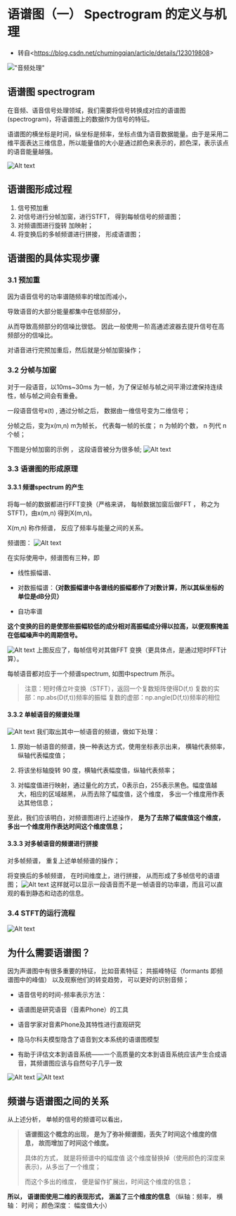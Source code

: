 # 语谱图（一） Spectrogram 的定义与机理

- 转自<<https://blog.csdn.net/chumingqian/article/details/123019808>>

!["音频处理"](../picture/blog/audio-handle.png)

## 语谱图 spectrogram

在音频、语音信号处理领域，我们需要将信号转换成对应的语谱图(spectrogram)，将语谱图上的数据作为信号的特征。

语谱图的横坐标是时间，纵坐标是频率，坐标点值为语音数据能量。由于是采用二维平面表达三维信息，所以能量值的大小是通过颜色来表示的，颜色深，表示该点的语音能量越强。

![Alt text](../picture/blog/audio-spectrogram.png)

## 语谱图形成过程

1. 信号预加重
1. 对信号进行分帧加窗，进行STFT， 得到每帧信号的频谱图；
1. 对频谱图进行旋转 加映射；
1. 将变换后的多帧频谱进行拼接， 形成语谱图；

## 语谱图的具体实现步骤

### 3.1 预加重

因为语音信号的功率谱随频率的增加而减小，

导致语音的大部分能量都集中在低频部分，

从而导致高频部分的信噪比很低。
因此一般使用一阶高通滤波器去提升信号在高频部分的信噪比。

对语音进行完预加重后，然后就是分帧加窗操作；

### 3.2 分帧与加窗

对于一段语音，以10ms~30ms 为一帧，为了保证帧与帧之间平滑过渡保持连续性，帧与帧之间会有重叠。

一段语音信号x(t) , 通过分帧之后， 数据由一维信号变为二维信号；

分帧之后，变为x(m,n)
m为帧长， 代表每一帧的长度；
n 为帧的个数， n 列代 n个帧；

下图是分帧加窗的示例 ， 这段语音被分为很多帧;
![Alt text](../picture/blog/audio-split-frame.png)

### 3.3 语谱图的形成原理

#### 3.3.1 频谱spectrum 的产生

将每一帧的数据都进行FFT变换（严格来讲， 每帧数据加窗后做FFT ， 称之为STFT)，由x(m,n) 得到X(m,n)。

X(m,n) 称作频谱， 反应了频率与能量之间的关系。

频谱图：
![Alt text](../picture/blog/audio-spectrum.png)

在实际使用中，频谱图有三种，即

- 线性振幅谱、

- 对数振幅谱：**（对数振幅谱中各谱线的振幅都作了对数计算，所以其纵坐标的单位是dB分贝）**

- 自功率谱

**这个变换的目的是使那些振幅较低的成分相对高振幅成分得以拉高，以便观察掩盖在低幅噪声中的周期信号。**

![Alt text](../picture/blog/audio-fft-transfer.png)
上图反应了，每帧信号对其做FFT 变换（更具体点，是通过短时FFT计算）。

每帧语音都对应于一个频谱spectrum, 如图中spectrum 所示。

>注意：短时傅立叶变换（STFT），返回一个复数矩阵使得D(f,t)
复数的实部：np.abs(D(f,t))频率的振幅
复数的虚部：np.angle(D(f,t))频率的相位


#### 3.3.2 单帧语音的频谱处理

![Alt text](../picture/blog/audio-single-frame-handle.png)
我们取出其中一帧语音的频谱，做如下处理：

1. 原始一帧语音的频谱，换一种表达方式，使用坐标表示出来， 横轴代表频率， 纵轴代表幅度值；

1. 将该坐标轴旋转 90 度，横轴代表幅度值，纵轴代表频率；

1. 对幅度值进行映射，通过量化的方式，0表示白，255表示黑色。幅度值越大，相应的区域越黑， 从而去除了幅度值，这个维度， 多出一个维度用作表达其他信息；

至此，我们应该明白，对频谱图进行上述操作，
**是为了去除了幅度值这个维度， 多出一个维度用作表达时间这个维度信息；**

#### 3.3.3 对多帧语音的频谱进行拼接

对多帧频谱， 重复上述单帧频谱的操作；

将变换后的多帧频谱， 在时间维度上，进行拼接， 从而形成了多帧信号的语谱图；
![Alt text](../picture/blog/audio-mutil-frame-handle-result.png)
这样就可以显示一段语音而不是一帧语音的功率谱，而且可以直观的看到静态和动态的信息。

### 3.4 STFT的运行流程

![Alt text](../picture/blog/audio-STFT-progress.png)

## 为什么需要语谱图？

因为声谱图中有很多重要的特征， 比如音素特征；
共振峰特征（formants 即频谱图中的峰值）
以及观察他们的转变趋势， 可以更好的识别音频；

- 语音信号的时间-频率表示方法：

- 语谱图是研究语音（音素Phone）的工具

- 语音学家对音素Phone及其特性进行直观研究

- 隐马尔科夫模型隐含了语音到文本系统的语谱图模型

- 有助于评估文本到语音系统——一个高质量的文本到语音系统应该产生合成语音，其频谱图应该与自然句子几乎一致

![Alt text](../picture/blog/audio-why-need-spectrograms.png)
![Alt text](../picture/blog/audio-spectrograms-result.png)

## 频谱与语谱图之间的关系

从上述分析， 单帧的信号的频谱可以看出，
> **语谱图这个概念的出现， 是为了弥补频谱图，丢失了时间这个维度的信息， 故而增加了时间这个维度。**
> 
> 具体的方式， 就是将频谱中的幅度值 这个维度替换掉（使用颜色的深度来表示)，从多出了一个维度；
>
> 而这个多出的维度， 便是留作扩展出，时间这个维度的信息；
>

**所以， 语谱图使用二维的表现形式， 涵盖了三个维度的信息**
（纵轴：频率， 横轴： 时间； 颜色深度： 幅度值大小）
